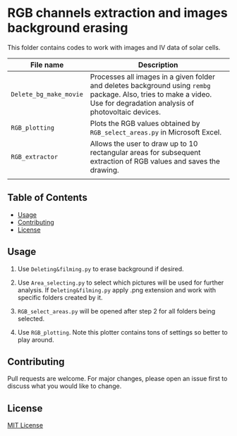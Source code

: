 # RGB channels extraction and images background erasing

This folder contains codes to work with images and IV data of solar cells.

| File name              | Description                                                                                                                                                             |
|------------------------|-------------------------------------------------------------------------------------------------------------------------------------------------------------------------|
| `Delete_bg_make_movie` | Processes all images in a given folder and deletes background using `rembg` package. Also, tries to make a video. Use for degradation analysis of photovoltaic devices. |
| `RGB_plotting`         | Plots the RGB values obtained by `RGB_select_areas.py` in Microsoft Excel.                                                                                              |
| `RGB_extractor `       | Allows the user to draw up to 10 rectangular areas for subsequent extraction of RGB values and saves the drawing.                                                       |
                                                                                         |


## Table of Contents
- [Usage](#usage)
- [Contributing](#contributing)
- [License](#license)

## Usage

1. Use `Deleting&filming.py` to erase background if desired.

2. Use `Area_selecting.py` to select which pictures will be used for further analysis. If `Deleting&filming.py` apply .png extension and work with specific folders created by it.

3. `RGB_select_areas.py` will be opened after step 2 for all folders being selected.

4. Use `RGB_plotting`. Note this plotter contains tons of settings so better to play around.


## Contributing

Pull requests are welcome. For major changes, please open an issue first to discuss what you would like to change.

## License

[MIT License](https://choosealicense.com/licenses/mit/)
